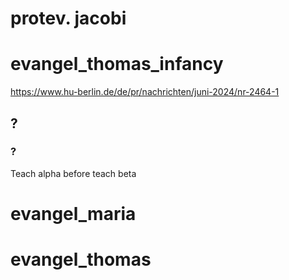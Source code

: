 

# protev. jacobi
# evangel_thomas_infancy

https://www.hu-berlin.de/de/pr/nachrichten/juni-2024/nr-2464-1
## ?
### ?
Teach alpha before teach beta

# evangel_maria

# evangel_thomas